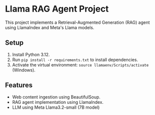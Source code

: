 # Llama RAG Agent Project

This project implements a Retrieval-Augmented Generation (RAG) agent using LlamaIndex and Meta's Llama models.

## Setup

1. Install Python 3.12.
2. Run `pip install -r requirements.txt` to install dependencies.
3. Activate the virtual environment: `source llamaenv/Scripts/activate` (Windows).

## Features
- Web content ingestion using BeautifulSoup.
- RAG agent implementation using LlamaIndex.
- LLM using Meta Llama3.2-small (7B model)